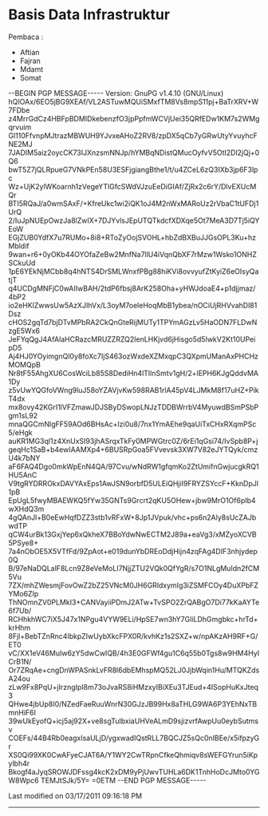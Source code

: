 # Basis Data Infrastruktur
Pembaca :
  * Aftian
  * Fajran
  * Mdamt
  * Somat

--BEGIN PGP MESSAGE-----
Version: GnuPG v1.4.10 (GNU/Linux)
hQIOAx/6EO5jBG9XEAf/VL2ASTuwMQUiSMxfTM8Vs8mpS11pj+BaTrXRV+W7FDbe
z4MrrGdCz4HBFpBDMIDkebenzfO3jpPpfmWCVjUei35QRfEDw1KM7s2WMgqrvuim
Gl110FfvnpMJtrazMBWUH9YJvxeAHoZ2RV8/zpDX5qCb7yGRwUtyYvuyhcFNE2MJ
7JADIM5aiz2oycCK73IJXnzsmNNJp/hYMBqNDistQMucOyfvV5OtI2Dl2jQj+0Q6
bwT5Z7jQLRpueG7VNkPEn58U3ESFjgiangBthe1/t/u4ZCeL6zQ3IXb3jp6F3lpc
Wz+UjK2ylWKoarnh1zVegeYTlGfcSWdVJzuEeDiGIAf/ZjRx2c6rY/DlvEXUcMQr
BTI5RQaJ/a0wmSAxF/+KfreUkc1wi2iQK1oJ4M2nWxMARoUz2rVbaC1tUFDj1UrQ
2/IuJpNUEpOwzJa8lZwIX+7DJYvlsJEpUTQTkdcfXDXqe5Ot7MeA3D7Tj5iQYEoW
EGjZUB0YdfX7u7RUMo+8i8+RToZyOojSVOHL+hbZdBXBuJJGsOPL3Ku+hzMbldif
9wan+r6+0yOKb44OYOfaZeBw2MnfNa7llU4iVqnQbXF7rMzw1Wsko1ONHZSCkuUd
1pE6YEkNjMCbb8q4hNTS4DrSMLWnxfPBg88hiKVi8ovvyufZtKyiZ6eOIsyQatjT
q4UCDgMNFjC0wAIIwBAH/2tdP6fbsj8ArK258Oha+yHWJdoaE4+p1djjmaz/4bP2
io2eHKlZwwsUw5AzXJIhVx/L3oyM7oeleHoqMbB1ybea/nOCiUjRHVvahDl81Dsz
cHOS2gqTd7bjDTvMPbRA2CkQnGteRijMUTy1TPYmAGzLv5HaODN7FLDwNzgE5Wx6
JeFYqQgJ4AfAlaHCRazcMRUZZRZQ2IenLHKjvd6jHisgo5d5IwkV2Kt10UPeipD5
Aj4HJ0YOyimgnQl0y8foXc7IjS463ozWxdeXZMxqpC3QXpmUManAxPHCHzMOMQpB
Nr8tF55AhgXU6CosWciLb85S8DediHn4lTIlnSmtv1gH/2+lEPH6KJgQddvMA1Dy
z5vUwYQGfoVWng9luJ58oYZAVjvKw598RAB1rlA45pV4LJMkM8f17uHZ+PikT4dx
mx8ovy42KGrI1lVFZmawJDJSByDSwopLNJzTDDBWrrbV4MyuwdBSmPSbPgm1sL92
mnaQGCmNlgFF59AOd6BHsAc+Izi0u8/7nx1YmAEhe9qaUiTxCHxRXqmPSc5/eHgk
auKR1MG3ql1z4XnUxSI93jhASrqxTkFy0MPWGtrc0Z/6rEi1qGsi74/IvSpb8P+j
geqHc1SaB+b4ewIAAMXp4+6BUSRpGoa5FVvevsk3XW7V82eJYTQyk/cmzU4k7bNY
aF6FAQ4Dgo0mkWpEnN4QA/97Cvu/wNdRW1gfqmKo2ZtUmifnGwjucgkRQ1HU5AnC
V9tgRYDRROkxDAVYAxEps1AwJSN9orbfD5ULEiQHjiI9FRYZSYccF+KknDpJl1pB
EpUgL5fwyMBAEWKQ5fYw35GNTs9Grcrt2qKU5OHew+jbw9MrO1Of6pIb4wXHdQ3m
4gQAnJl+B0eEwHqfDZZ3stb1vRFxW+8Jp1JVpuk/vhc+ps6n2Aly8sUcZAJbwdTP
qCW4urBk13GxjYep6xQkheX7BBoYdwNwECTM2J89a+eaVg3/xMZyoXCVB5PSye8+
7a4nObOE5X5VTfFd/9ZpAot+e019dunYbDREoDdjHijn4zqFAg4DIF3nhjydep0Q
B/97eNaDQLalF8Lcn9Z8eVeMoLI7NjjZTU2VQk0QfYgR/s7O1NLgMuIdn2fCM5Vu
7ZX/mhZWesmjFovOwZ2bZ25VNcM0JH6GRldxymIg3iZSMFCOy4DuXPbFZYMo6ZIp
ThNOmnZV0PLMkI3+CANVayiiPDmJ2ATw+TvSPO2ZrQABgO7Di77kKaAYTe6f7Ub/
RCHhkhWC7iX5J47x1NPgu4VYW9ELi/HpSE7wn3hY7GIiLDhGmgbkc+hrTd+krHhm
8Fjl+BebTZnRnc4IbkpZIwUybXkcFPX0R/kvhKz1s2SXZ+w/npAKzAH9RF+G/ET0
vC/XX1eV46MuIw6zY5dwCwIQB/4h3E0GFWf4gu1C6q55b0Tgs8w9HM4HyICrB1N/
Or7ZRqAe+cngDnWPASnkLvFR8l6dbEMhspMQ52LJ0JjbWqin1Hu/MTQKZdsA24ou
zLw9Fx8PqU+jIrzngIpI8m73oJvaRS8iHMzxyIBiXEu3TJEud+4ISopHuKxJteq3
QHwe4jbUp8I0/NZedFaeRuuWnrN30GJzJB99Hx8aTHLG9WA6P3YEhNxTBmnHiF6I
39wUkEyofQ+icj5aj92X+ve8sgTuIbxiaUHVeALmD9sjizvrfAwpUu0eybSutmsv
COEFs/44B4Rb0eagxIsaULjD/ygxwadIQstRLL7BQCJZ5sQc0nIBEe/x5ifpzyGr
XS0Qi99XK0CwAFyeCJAT6A/Y1WY2CwTRpnCfkeQhmiqv8sWEFGYrun5iKpylbh4r
Bkogf4aJyqSROWJDFssg4kcK2xDM9yPjUwvTUHLa6DK1TnhHoDcJMto0YGW8Wpc6
TEMJtSJk/5Y=
=0ETM
--END PGP MESSAGE-----

Last modified on 03/17/2011 09:16:18 PM
 
---
 

